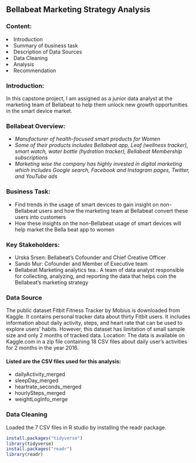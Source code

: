 ## Bellabeat Marketing Strategy Analysis
<p>
<h3><strong>Content:</strong></h3>
<li>Introduction </li>
<li>Summary of business task</li> 
<li>Description of Data Sources</li>
<li>Data Cleaning</li>
<li>Analysis</li>
<li>Recommendation</li></ul>

<h3><strong>Introduction:</strong></h3>
In this capstone project, I am assigned as a junior data analyst at the marketing team of Bellabeat to help them unlock new growth opportunities in the smart device market. 

<h3><strong>Bellabeat Overview:</strong></h3>
<ul>
<li><i>Manufacturer of health-focused smart products for Women</i></li>
<li><i>Some of their products includes Bellabeat app, Leaf (wellness tracker), smart watch, water bottle (hydration tracker), Bellabeat Membership subscriptions</i></li>
<li><i>Marketing wise the company has highly invested in digital marketing which includes Google search, Facebook and Instagram pages, Twitter, and YouTube ads</i></li></ul>

<h3><strong>Business Task:</strong></h3>
<ul>
<li>Find trends in the usage of smart devices to gain insight on non-Bellabeat users and how the marketing team at Bellabeat convert these users into customers</li>

<li>How these insights on the non-Bellabeat usage of smart devices will help market the Bella beat app to women</li></ul>

<h3><strong>Key Stakeholders:</strong></h3>
<ul>
<li>Urska Srsen: Bellabeat’s Cofounder and Chief Creative Officer</li>
<li>Sando Mur: Cofounder and Member of Executive team</li>
<li>Bellabeat Marketing analytics tea.: A team of data analyst responsible for collecting, analyzing, and reporting the data that helps coin the Bellabeat’s marketing strategy</li></ul>

<h3><strong>Data Source</strong></h3>
The public dataset Fitbit Fitness Tracker by Mobius is downloaded from Kaggle. It contains personal tracker data about thirty Fitbit users. It includes information about daily activity, steps, and heart rate that can be used to explore users’ habits. However, this dataset has limitation of small sample size and only 2 months of tracked data. 
Location: The data is available on Kaggle.com in a zip file containing 18 CSV files about daily user’s activities for 2 months in the year 2016. 

<h4>Listed are the CSV files used for this analysis: </h4>
<ul>
<li>dailyActivity_merged</li>
<li>sleepDay_merged </li>
<li>heartrate_seconds_merged</li>
<li>hourlySteps_merged</li>
<li>weightLogInfo_merge</li></ul>

<h3><strong>Data Cleaning</strong></h3>
Loaded the 7 CSV files in R studio by installing the readr package. 

</p>

```r
install.packages("tidyverse")
library(tidyverse)
install.packages("readr")
library(readr)
```
